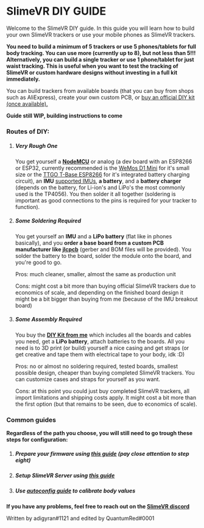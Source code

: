# SlimeVR DIY GUIDE

Welcome to the SlimeVR DIY guide. In this guide you will learn how to build your own SlimeVR trackers or use your mobile phones as SlimeVR trackers.

**You need to build a minimum of 5 trackers or use 5 phones/tablets for full body tracking. You can use more (currently up to 8), but not less than 5!!!**
**Alternatively, you can build a single tracker or use 1 phone/tablet for just waist tracking. This is useful when you want to test the tracking of SlimeVR or custom hardware designs without investing in a full kit immediately.**

You can build trackers from available boards (that you can buy from shops such as AliExpress), create your own custom PCB, or [buy an official DIY kit (once available).](https://www.crowdsupply.com/slimevr/slimevr-full-body-tracker)

**Guide still WIP, building instructions to come**

### Routes of DIY:

1. ##### Very Rough One

    You get yourself a [**NodeMCU**](https://www.aliexpress.com/wholesale?SearchText=NodeMCU) or analog (a dev board with an ESP8266 or ESP32, currently recommended is the [WeMos D1 Mini](https://www.aliexpress.com/wholesale?SearchText=D1+Mini) for it's small size or the [TTGO T-Base ESP8266](https://www.aliexpress.com/wholesale?SearchText=TTGO+T-Base+ESP8266) for it's integrated battery charging circuit), an **IMU** [supported IMUs](https://github.com/SlimeVR/SlimeVR-Tracker-ESP/blob/main/README.md), **a battery**, and a **battery charger** (depends on the battery, for Li-ion's and LiPo's the most commonly used is the TP4056). You then solder it all together (soldering is important as good connections to the pins is required for your tracker to function).

   

2. ##### Some Soldering Required

   You get yourself an **IMU** and a **LiPo battery** (flat like in phones basically), and you **order a base board from a custom PCB manufacturer like [jlcpcb](https://jlcpcb.com/)** (gerber and BOM files will be provided). You solder the battery to the board, solder the module onto the board, and you're good to go.

   Pros: much cleaner, smaller, almost the same as production unit 

   Cons: might cost a bit more than buying official SlimeVR trackers due to economics of scale, and depending on the finished board design it might be a bit bigger than buying from me (because of the IMU breakout board)

   

3. ##### Some Assembly Required

   You buy the [**DIY Kit from me**](https://www.crowdsupply.com/slimevr/slimevr-full-body-tracker) which includes all the boards and cables you need, get a **LiPo battery**, attach batteries to the boards. All you need is to 3D print (or build) yourself a nice casing and get straps (or get creative and tape them with electrical tape to your body, idk :D)

   Pros: no or almost no soldering required, tested boards, smallest possible design, cheaper than buying completed SlimeVR trackers. You can customize cases and straps for yourself as you want.

   Cons: at this point you could just buy completed SlimeVR trackers, all import limitations and shipping costs apply. It might cost a bit more than the first option (but that remains to be seen, due to economics of scale).



### Common guides

**Regardless of the path you choose, you will still need to go trough these steps for configuration:**

1. ##### Prepare your firmware using [this guide](upload_firmware_guide) (pay close attention to step eight)

2. ##### Setup SlimeVR Server using [this guide](slimevr-setup)

3. ##### Use [autoconfig guide](skeleton_auto_config) to calibrate body values

#### 

**If you have any problems, feel free to reach out on the [SlimeVR discord](https://discord.gg/39C3RcEU)**





Written by adigyran#1121 and edited by QuantumRed#0001
